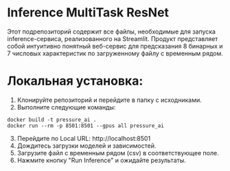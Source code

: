 # Inference MultiTask ResNet

Этот подрепозиторий содержит все файлы, необходимые для запуска inference-сервиса, реализованного на Streamlit. Продукт представляет собой интуитивно понятный веб-сервис для предсказания 8 бинарных и 7 числовых характеристик по загруженному файлу с временным рядом.

# Локальная установка:
1. Клонируйте репозиторий и перейдите в папку с исходниками.
2. Выполните следующие команды:
```
docker build -t pressure_ai .
docker run --rm -p 8501:8501 --gpus all pressure_ai
```
3. Перейдите по Local URL: http://localhost:8501
4. Дождитесь загрузки моделей и зависимостей.
5. Загрузите файл с временным рядом (csv) в соответствующее поле.
6. Нажмите кнопку "Run Inference" и ожидайте результаты.
